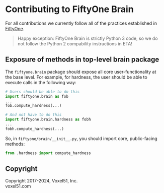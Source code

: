 # Contributing to FiftyOne Brain
For all contributions we currently follow all of the practices established in
[FiftyOne](https://github.com/voxel51/fiftyone/blob/develop/CONTRIBUTING.md). 

> Happy exception: FiftyOne Brain is strictly Python 3 code, so we do not
> follow the Python 2 compability instructions in ETA!

## Exposure of methods in top-level brain package

The `fiftyone.brain` package should expose all core user-functionality at the
base level. For example, for hardness, the user should be able to execute calls
in the following way:

```py
# Users should be able to do this
import fiftyone.brain as fob
...
fob.compute_hardness(...)

# And not have to do this
import fiftyone.brain.hardness as fobh
...
fobh.compute_hardness(...)
```

So, in `fiftyone/brain/__init__.py`, you should import core, public-facing
methods:

```py
from .hardness import compute_hardness
```

## Copyright

Copyright 2017-2024, Voxel51, Inc.<br> voxel51.com